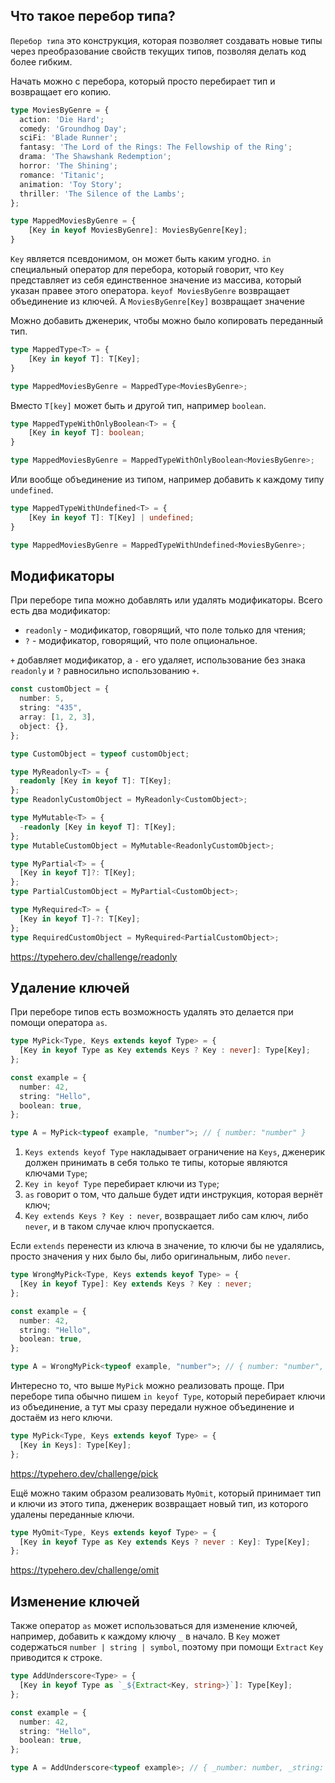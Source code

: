 ## Что такое перебор типа?

`Перебор типа` это конструкция, которая позволяет создавать новые типы через преобразование свойств текущих типов, позволяя делать код более гибким.

Начать можно с перебора, который просто перебирает тип и возвращает его копию. 

```ts
type MoviesByGenre = {
  action: 'Die Hard';
  comedy: 'Groundhog Day';
  sciFi: 'Blade Runner';
  fantasy: 'The Lord of the Rings: The Fellowship of the Ring';
  drama: 'The Shawshank Redemption';
  horror: 'The Shining';
  romance: 'Titanic';
  animation: 'Toy Story';
  thriller: 'The Silence of the Lambs';
};

type MappedMoviesByGenre = {
	[Key in keyof MoviesByGenre]: MoviesByGenre[Key];
}
```

`Key` является псевдонимом, он может быть каким угодно. `in` специальный оператор для перебора, который говорит, что `Key` представляет из себя единственное значение из массива, который указан правее этого оператора. `keyof MoviesByGenre` возвращает объединение из ключей. А `MoviesByGenre[Key]` возвращает значение

Можно добавить дженерик, чтобы можно было копировать переданный тип.

```ts
type MappedType<T> = {
	[Key in keyof T]: T[Key];
}

type MappedMoviesByGenre = MappedType<MoviesByGenre>;
```

Вместо `T[key]` может быть и другой тип, например `boolean`.

```ts
type MappedTypeWithOnlyBoolean<T> = {
	[Key in keyof T]: boolean;
}

type MappedMoviesByGenre = MappedTypeWithOnlyBoolean<MoviesByGenre>;
```

Или вообще объединение из типом, например добавить к каждому типу `undefined`.

```ts
type MappedTypeWithUndefined<T> = {
	[Key in keyof T]: T[Key] | undefined;
}

type MappedMoviesByGenre = MappedTypeWithUndefined<MoviesByGenre>;
```

## Модификаторы

При переборе типа можно добавлять или удалять модификаторы. Всего есть два модификатор:

- `readonly` - модификатор, говорящий, что поле только для чтения;
- `?` - модификатор, говорящий, что поле опциональное.

`+` добавляет модификатор, а `-` его удаляет, использование без знака `readonly` и `?` равносильно использованию `+`.

```ts
const customObject = {
  number: 5,
  string: "435",
  array: [1, 2, 3],
  object: {},
};

type CustomObject = typeof customObject;

type MyReadonly<T> = {
  readonly [Key in keyof T]: T[Key];
};
type ReadonlyCustomObject = MyReadonly<CustomObject>;

type MyMutable<T> = {
  -readonly [Key in keyof T]: T[Key];
};
type MutableCustomObject = MyMutable<ReadonlyCustomObject>;

type MyPartial<T> = {
  [Key in keyof T]?: T[Key];
};
type PartialCustomObject = MyPartial<CustomObject>;

type MyRequired<T> = {
  [Key in keyof T]-?: T[Key];
};
type RequiredCustomObject = MyRequired<PartialCustomObject>;
```

https://typehero.dev/challenge/readonly

## Удаление ключей

При переборе типов есть возможность удалять это делается при помощи оператора `as`.

```ts
type MyPick<Type, Keys extends keyof Type> = {
  [Key in keyof Type as Key extends Keys ? Key : never]: Type[Key];
};

const example = {
  number: 42,
  string: "Hello",
  boolean: true,
};

type A = MyPick<typeof example, "number">; // { number: "number" }
```

1. `Keys extends keyof Type` накладывает ограничение на `Keys`, дженерик должен принимать в себя только те типы, которые являются ключами `Type`;
2. `Key in keyof Type` перебирает ключи из `Type`;
3. `as` говорит о том, что дальше будет идти инструкция, которая вернёт ключ;
4. `Key extends Keys ? Key : never`, возвращает либо сам ключ, либо `never`, и в таком случае ключ пропускается.

Если `extends` перенести из ключа в значение, то ключи бы не удалялись, просто значения у них было бы, либо оригинальным, либо `never`.

```ts
type WrongMyPick<Type, Keys extends keyof Type> = {
  [Key in keyof Type]: Key extends Keys ? Key : never;
};

const example = {
  number: 42,
  string: "Hello",
  boolean: true,
};

type A = WrongMyPick<typeof example, "number">; // { number: "number", string: never, boolean: never }
```

Интересно то, что выше `MyPick` можно реализовать проще. При переборе типа обычно пишем `in keyof Type`, который перебирает ключи из объединение, а тут мы сразу передали нужное объединение и достаём из него ключи.

```ts
type MyPick<Type, Keys extends keyof Type> = {
  [Key in Keys]: Type[Key];
};
```

https://typehero.dev/challenge/pick

Ещё можно таким образом реализовать `MyOmit`, который принимает тип и ключи из этого типа, дженерик возвращает новый тип, из которого удалены переданные ключи.

```ts
type MyOmit<Type, Keys extends keyof Type> = {
  [Key in keyof Type as Key extends Keys ? never : Key]: Type[Key];
};
```

https://typehero.dev/challenge/omit

## Изменение ключей

Также оператор `as` может использоваться для изменение ключей, например, добавить к каждому ключу `_` в начало. В `Key` может содержаться `number | string | symbol`, поэтому при помощи `Extract` `Key` приводится к строке.

```ts
type AddUnderscore<Type> = {
  [Key in keyof Type as `_${Extract<Key, string>}`]: Type[Key];
};

const example = {
  number: 42,
  string: "Hello",
  boolean: true,
};

type A = AddUnderscore<typeof example>; // { _number: number, _string: string, _boolean: boolean }
```
